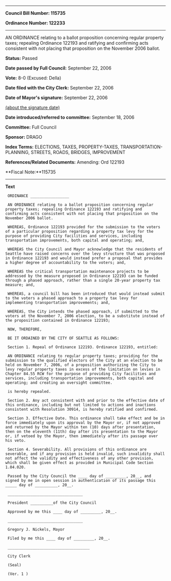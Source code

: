 

********

**Council Bill Number: 115735**
   
**Ordinance Number: 122233**
********

 AN ORDINANCE relating to a ballot proposition concerning regular property taxes; repealing Ordinance 122193 and ratifying and confirming acts consistent with not placing that proposition on the November 2006 ballot.

**Status:** Passed
   
**Date passed by Full Council:** September 22, 2006
   
**Vote:** 8-0 (Excused: Della)
   
**Date filed with the City Clerk:** September 22, 2006
   
**Date of Mayor's signature:** September 22, 2006
   
[(about the signature date)](/~public/approvaldate.htm)
   
   
   
**Date introduced/referred to committee:** September 18, 2006
   
**Committee:** Full Council
   
**Sponsor:** DRAGO
   
   
**Index Terms:** ELECTIONS, TAXES, PROPERTY-TAXES, TRANSPORTATION-PLANNING, STREETS, ROADS, BRIDGES, IMPROVEMENT

**References/Related Documents:** Amending: Ord 122193

**Fiscal Note:**115735

********

**Text**
   
```
 ORDINANCE _________________

 AN ORDINANCE relating to a ballot proposition concerning regular property taxes; repealing Ordinance 122193 and ratifying and confirming acts consistent with not placing that proposition on the November 2006 ballot.

 WHEREAS, Ordinance 122193 provided for the submission to the voters of a particular proposition regarding a property tax levy for the purpose of providing City facilities and services, including transportation improvements, both capital and operating; and,

 WHEREAS the City Council and Mayor acknowledge that the residents of Seattle have raised concerns over the levy structure that was proposed in Ordinance 122193 and would instead prefer a proposal that provides a higher degree of accountability to the voters; and,

 WHEREAS the critical transportation maintenance projects to be addressed by the measure proposed in Ordinance 122193 can be funded through a phased approach, rather than a single 20-year property tax measure; and,

 WHEREAS, a council bill has been introduced that would instead submit to the voters a phased approach to a property tax levy for implementing transportation improvements; and,

 WHEREAS, the City intends the phased approach, if submitted to the voters at the November 7, 2006 election, to be a substitute instead of the proposition contained in Ordinance 122193;

 NOW, THEREFORE,

 BE IT ORDAINED BY THE CITY OF SEATTLE AS FOLLOWS:

 Section 1. Repeal of Ordinance 122193. Ordinance 122193, entitled:

 AN ORDINANCE relating to regular property taxes; providing for the submission to the qualified electors of the City at an election to be held on November 7, 2006, of a proposition authorizing the City to levy regular property taxes in excess of the limitation on levies in Chapter 84.55 RCW for the purpose of providing City facilities and services, including transportation improvements, both capital and operating; and creating an oversight committee.

 is hereby repealed.

 Section 2. Any act consistent with and prior to the effective date of this ordinance, including but not limited to actions and inactions consistent with Resolution 30914, is hereby ratified and confirmed.

 Section 3. Effective Date. This ordinance shall take effect and be in force immediately upon its approval by the Mayor or, if not approved and returned by the Mayor within ten (10) days after presentation, then on the eleventh (11th) day after its presentation to the Mayor or, if vetoed by the Mayor, then immediately after its passage over his veto.

 Section 4. Severability. All provisions of this ordinance are severable, and if any provision is held invalid, such invalidity shall not affect the validity and effectiveness of any other provision, which shall be given effect as provided in Municipal Code Section 1.04.020.

 Passed by the City Council the ____ day of _________, 20__, and signed by me in open session in authentication of its passage this _____ day of __________, 20__.

 _________________________________

 President __________of the City Council

 Approved by me this ____ day of _________, 20__.

 _________________________________

 Gregory J. Nickels, Mayor

 Filed by me this ____ day of _________, 20__.

 ____________________________________

 City Clerk

 (Seal)

 (Ver. 1 )

```
